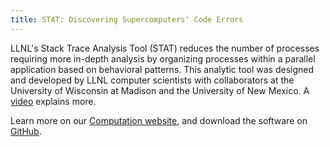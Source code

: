 ```yaml
---
title: STAT: Discovering Supercomputers' Code Errors
---
```


LLNL's Stack Trace Analysis Tool (STAT) reduces the number of processes requiring more in-depth analysis by organizing processes within a parallel application based on behavioral patterns. This analytic tool was designed and developed by LLNL computer scientists with collaborators at the University of Wisconsin at Madison and the University of New Mexico.  A [video](https://youtu.be/Lv8rR03ez04) explains more.

Learn more on our [Computation website](https://computation.llnl.gov/projects/stat/discovering-computers-code-errors), and download the software on [GitHub](https://github.com/LLNL/STAT).
